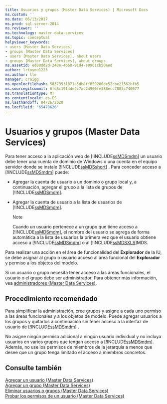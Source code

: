 ```yaml
---
title: Usuarios y grupos (Master Data Services) | Microsoft Docs
ms.custom: ''
ms.date: 06/13/2017
ms.prod: sql-server-2014
ms.reviewer: ''
ms.technology: master-data-services
ms.topic: conceptual
helpviewer_keywords:
- users [Master Data Services]
- groups [Master Data Services]
- users [Master Data Services], about users
- groups [Master Data Services], about groups
ms.assetid: ed08dd2d-248e-4b68-91d4-e9961cb50eed
author: lrtoyou1223
ms.author: lle
manager: craigg
ms.openlocfilehash: 58373531871a5db8ff859280de52cbe21562bfb5
ms.sourcegitcommit: 6fd8c1914de4c7ac24900fe388ecc7883c740077
ms.translationtype: MT
ms.contentlocale: es-ES
ms.lasthandoff: 04/26/2020
ms.locfileid: "65478626"
---
```

# <a name="users-and-groups-master-data-services"></a>Usuarios y grupos (Master Data Services)
  Para tener acceso a la aplicación web de [!INCLUDE[ssMDSmdm](../includes/ssmdsmdm-md.md)] un usuario debe tener una cuenta de dominio de Windows o una cuenta en el equipo servidor donde se instale [!INCLUDE[ssMDSshort](../includes/ssmdsshort-md.md)] . Para conceder acceso a [!INCLUDE[ssMDSmdm](../includes/ssmdsmdm-md.md)] puede:  
  
-   Agregar la cuenta de usuario a un dominio o grupo local y, a continuación, agregar el grupo a la lista de grupos de [!INCLUDE[ssMDSmdm](../includes/ssmdsmdm-md.md)].  
  
-   Agregar la cuenta de usuario a la lista de usuarios de [!INCLUDE[ssMDSmdm](../includes/ssmdsmdm-md.md)].  
  
    > [!NOTE]  
    >  Cuando un usuario pertenece a un grupo que tiene acceso a [!INCLUDE[ssMDSmdm](../includes/ssmdsmdm-md.md)], el nombre del usuario se agrega de forma automática a la lista de usuarios la primera vez que el usuario obtiene acceso a [!INCLUDE[ssMDSmdm](../includes/ssmdsmdm-md.md)] o al [!INCLUDE[ssMDSXLS](../includes/ssmdsxls-md.md)]MDS.  
  
 Para realizar una acción en el área de funcionalidad del **Explorador** de la IU, se debe asignar al grupo o usuario acceso al área funcional del **Explorador** y permiso a los objetos del modelo.  
  
 Si un usuario o grupo necesita tener acceso a las áreas funcionales, el usuario o el grupo debe ser administrador. Para obtener más información, vea [administradores &#40;Master Data Services&#41;](administrators-master-data-services.md).  
  
## <a name="best-practice"></a>Procedimiento recomendado  
 Para simplificar la administración, cree grupos y asigne a cada uno permiso a las áreas funcionales y a los objetos de modelo. Puede agregar usuarios a los grupos y quitarlos a continuación sin tener acceso a la interfaz de usuario de [!INCLUDE[ssMDSmdm](../includes/ssmdsmdm-md.md)] .  
  
 No asigne ningún permiso adicional a ningún usuario individual y no incluya usuarios en varios grupos que tengan acceso a [!INCLUDE[ssMDSmdm](../includes/ssmdsmdm-md.md)]. Además, no use los permisos de miembros de la jerarquía a menos que desee que un grupo tenga limitado el acceso a miembros concretos.  
  
## <a name="see-also"></a>Consulte también  
 [Agregar un usuario &#40;Master Data Services&#41;](../../2014/master-data-services/add-a-user-master-data-services.md)   
 [Agregar un grupo &#40;Master Data Services&#41;](../../2014/master-data-services/add-a-group-master-data-services.md)   
 [Eliminar usuarios o grupos &#40;Master Data Services&#41;](../../2014/master-data-services/delete-users-or-groups-master-data-services.md)   
 [Probar los permisos de un usuario &#40;Master Data Services&#41;](../../2014/master-data-services/test-a-user-s-permissions-master-data-services.md)  
  
  
